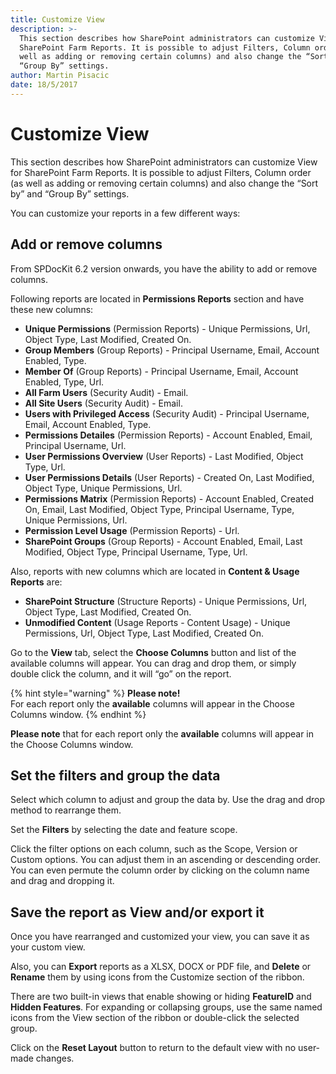 ```yaml
---
title: Customize View
description: >-
  This section describes how SharePoint administrators can customize View for
  SharePoint Farm Reports. It is possible to adjust Filters, Column order (as
  well as adding or removing certain columns) and also change the “Sort by” and
  “Group By” settings.
author: Martin Pisacic
date: 18/5/2017
---
```


# Customize View

This section describes how SharePoint administrators can customize View for SharePoint Farm Reports. It is possible to adjust Filters, Column order \(as well as adding or removing certain columns\) and also change the “Sort by” and “Group By” settings.

You can customize your reports in a few different ways:

## **Add or remove columns**

From SPDocKit 6.2 version onwards, you have the ability to add or remove columns.

Following reports are located in **Permissions Reports** section and have these new columns:

* **Unique Permissions** \(Permission Reports\) - Unique Permissions, Url, Object Type, Last Modified, Created On.
* **Group Members** \(Group Reports\) - Principal Username, Email, Account Enabled, Type.
* **Member Of** \(Group Reports\) - Principal Username, Email, Account Enabled, Type, Url.
* **All Farm Users** \(Security Audit\) - Email.
* **All Site Users** \(Security Audit\) - Email.
* **Users with Privileged Access** \(Security Audit\) - Principal Username, Email, Account Enabled, Type.
* **Permissions Detailes** \(Permission Reports\) - Account Enabled, Email, Principal Username, Url.
* **User Permissions Overview** \(User Reports\) - Last Modified, Object Type, Url.
* **User Permissions Details** \(User Reports\) - Created On, Last Modified, Object Type, Unique Permissions, Url.
* **Permissions Matrix** \(Permission Reports\) - Account Enabled, Created On, Email, Last Modified, Object Type, Principal Username, Type, Unique Permissions, Url.
* **Permission Level Usage** \(Permission Reports\) - Url.
* **SharePoint Groups** \(Group Reports\) - Account Enabled, Email, Last Modified, Object Type, Principal Username, Type, Url.

Also, reports with new columns which are located in **Content & Usage Reports** are:

* **SharePoint Structure** \(Structure Reports\) - Unique Permissions, Url, Object Type, Last Modified, Created On.
* **Unmodified Content** \(Usage Reports - Content Usage\) - Unique Permissions, Url, Object Type, Last Modified, Created On.

Go to the **View** tab, select the **Choose Columns** button and list of the available columns will appear. You can drag and drop them, or simply double click the column, and it will “go” on the report.

{% hint style="warning" %}
**Please note!**   
For each report only the **available** columns will appear in the Choose Columns window.
{% endhint %}

**Please note** that for each report only the **available** columns will appear in the Choose Columns window.

## **Set the filters and group the data**

Select which column to adjust and group the data by. Use the drag and drop method to rearrange them.

Set the **Filters** by selecting the date and feature scope.

Click the filter options on each column, such as the Scope, Version or Custom options. You can adjust them in an ascending or descending order. You can even permute the column order by clicking on the column name and drag and dropping it.

## **Save the report as View and/or export it**

Once you have rearranged and customized your view, you can save it as your custom view.

Also, you can **Export** reports as a XLSX, DOCX or PDF file, and **Delete** or **Rename** them by using icons from the Customize section of the ribbon.

There are two built-in views that enable showing or hiding **FeatureID** and **Hidden Features**. For expanding or collapsing groups, use the same named icons from the View section of the ribbon or double-click the selected group.

Click on the **Reset Layout** button to return to the default view with no user-made changes.

